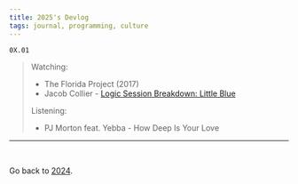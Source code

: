 ```yaml
---
title: 2025's Devlog
tags: journal, programming, culture
---
```


```
0X.01
```

> Watching:
>
>- The Florida Project (2017)
>- Jacob Collier - [Logic Session Breakdown: Little Blue](https://youtu.be/M-Ii2_GgdRs?si=Mik_xJahM9wZ0Sup)
>
>Listening:
>
>- PJ Morton feat. Yebba - How Deep Is Your Love

---

<br>

Go back to [2024](/2024).

<br>
